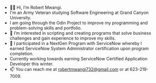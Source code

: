 - 👋🏿 Hi, I’m Robert Mwangi.
- I'm an Army Veteran studying Software Engineering at Grand Canyon University.
- I am  going through the Odin Project to improve my programming and problem-solving skills and portfolio.
- 👀 I’m interested in scripting and creating programs that solve business challenges and gain experience to improve my skills.
- 🌱 I participated in a NextGen Program with ServiceNow whereby I earned ServiceNow System Administrator certification upon program completion.
- Currently working towards earning ServiceNow Certified Application Developer this winter.
- 📫 You can reach me at robertmwangi732@gmail.com or at 623-219-7009.

<!---
GichukiMwangi88/GichukiMwangi88 is a ✨ special ✨ repository because its `README.md` (this file) appears on your GitHub profile.
You can click the Preview link to take a look at your changes.
--->
